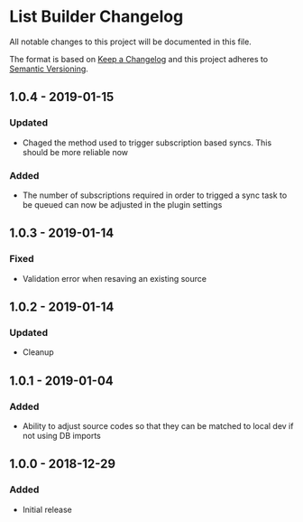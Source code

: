 # List Builder Changelog

All notable changes to this project will be documented in this file.

The format is based on [Keep a Changelog](http://keepachangelog.com/) and this project adheres to [Semantic Versioning](http://semver.org/).

## 1.0.4 - 2019-01-15
### Updated
- Chaged the method used to trigger subscription based syncs. This should be more reliable now
### Added
- The number of subscriptions required in order to trigged a sync task to be queued can now be adjusted in the plugin settings

## 1.0.3 - 2019-01-14
### Fixed
- Validation error when resaving an existing source

## 1.0.2 - 2019-01-14
### Updated
- Cleanup

## 1.0.1 - 2019-01-04
### Added
- Ability to adjust source codes so that they can be matched to local dev if not using DB imports

## 1.0.0 - 2018-12-29
### Added
- Initial release
